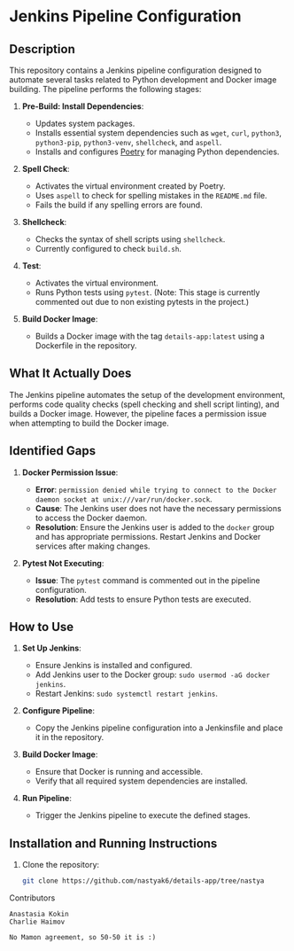 # Jenkins Pipeline Configuration

## Description

This repository contains a Jenkins pipeline configuration designed to automate several tasks related to Python development and Docker image building. The pipeline performs the following stages:

1. **Pre-Build: Install Dependencies**:
   - Updates system packages.
   - Installs essential system dependencies such as `wget`, `curl`, `python3`, `python3-pip`, `python3-venv`, `shellcheck`, and `aspell`.
   - Installs and configures [Poetry](https://python-poetry.org/) for managing Python dependencies.

2. **Spell Check**:
   - Activates the virtual environment created by Poetry.
   - Uses `aspell` to check for spelling mistakes in the `README.md` file.
   - Fails the build if any spelling errors are found.

3. **Shellcheck**:
   - Checks the syntax of shell scripts using `shellcheck`.
   - Currently configured to check `build.sh`.

4. **Test**:
   - Activates the virtual environment.
   - Runs Python tests using `pytest`. (Note: This stage is currently commented out due to non existing pytests in the project.)

5. **Build Docker Image**:
   - Builds a Docker image with the tag `details-app:latest` using a Dockerfile in the repository.

## What It Actually Does

The Jenkins pipeline automates the setup of the development environment, performs code quality checks (spell checking and shell script linting), and builds a Docker image. However, the pipeline faces a permission issue when attempting to build the Docker image.

## Identified Gaps

1. **Docker Permission Issue**:
   - **Error**: `permission denied while trying to connect to the Docker daemon socket at unix:///var/run/docker.sock`.
   - **Cause**: The Jenkins user does not have the necessary permissions to access the Docker daemon.
   - **Resolution**: Ensure the Jenkins user is added to the `docker` group and has appropriate permissions. Restart Jenkins and Docker services after making changes.

2. **Pytest Not Executing**:
   - **Issue**: The `pytest` command is commented out in the pipeline configuration.
   - **Resolution**: Add tests to ensure Python tests are executed.

## How to Use

1. **Set Up Jenkins**:
   - Ensure Jenkins is installed and configured.
   - Add Jenkins user to the Docker group: `sudo usermod -aG docker jenkins`.
   - Restart Jenkins: `sudo systemctl restart jenkins`.

2. **Configure Pipeline**:
   - Copy the Jenkins pipeline configuration into a Jenkinsfile and place it in the repository.

3. **Build Docker Image**:
   - Ensure that Docker is running and accessible.
   - Verify that all required system dependencies are installed.

4. **Run Pipeline**:
   - Trigger the Jenkins pipeline to execute the defined stages.

## Installation and Running Instructions

1. Clone the repository:

   ```sh
   git clone https://github.com/nastyak6/details-app/tree/nastya


Contributors

    Anastasia Kokin
    Charlie Haimov

    No Mamon agreement, so 50-50 it is :)
